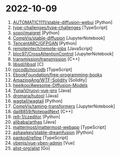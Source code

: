 # 2022-10-09

1. [AUTOMATIC1111/stable-diffusion-webui](https://github.com/AUTOMATIC1111/stable-diffusion-webui "Stable Diffusion web UI") [Python]
2. [type-challenges/type-challenges](https://github.com/type-challenges/type-challenges "Collection of TypeScript type challenges with online judge") [TypeScript]
3. [soxoj/maigret](https://github.com/soxoj/maigret "🕵️‍♂️ Collect a dossier on a person by username from thousands of sites") [Python]
4. [CompVis/stable-diffusion](https://github.com/CompVis/stable-diffusion "A latent text-to-image diffusion model") [JupyterNotebook]
5. [TencentARC/GFPGAN](https://github.com/TencentARC/GFPGAN "GFPGAN aims at developing Practical Algorithms for Real-world Face Restoration.") [Python]
6. [remoteintech/remote-jobs](https://github.com/remoteintech/remote-jobs "A list of semi to fully remote-friendly companies (jobs) in tech.") [JavaScript]
7. [bloc97/CrossAttentionControl](https://github.com/bloc97/CrossAttentionControl "Unofficial implementation of Prompt-to-Prompt Image Editing with Cross Attention Control with Stable Diffusion") [JupyterNotebook]
8. [transmission/transmission](https://github.com/transmission/transmission "Official Transmission BitTorrent client repository") [C++]
9. [libsql/libsql](https://github.com/libsql/libsql "libSQL is a fork of SQLite that is both Open Source, and Open Contributions.") [C]
10. [nocodb/nocodb](https://github.com/nocodb/nocodb "🔥 🔥 🔥 Open Source Airtable Alternative") [TypeScript]
11. [EbookFoundation/free-programming-books](https://github.com/EbookFoundation/free-programming-books "📚 Freely available programming books") 
12. [AmazingAng/WTF-Solidity](https://github.com/AmazingAng/WTF-Solidity "我最近在重新学solidity，巩固一下细节，也写一个“Solidity极简入门”，供小白们使用（编程大佬可以另找教程），每周更新1-3讲。") [Solidity]
13. [heejkoo/Awesome-Diffusion-Models](https://github.com/heejkoo/Awesome-Diffusion-Models "A collection of resources and papers on Diffusion Models and Score-matching Models, a darkhorse in the field of Generative Models") 
14. [YunaiV/ruoyi-vue-pro](https://github.com/YunaiV/ruoyi-vue-pro "🔥 官方推荐 🔥 RuoYi-Vue 全新 Pro 版本，优化重构所有功能。基于 Spring Boot + MyBatis Plus + Vue & Element 实现的后台管理系统 + 微信小程序，支持 RBAC 动态权限、数据权限、SaaS 多租户、Flowable 工作流、三方登录、支付、短信、商城等功能。你的 ⭐️ Star ⭐️，是作者生发的动力！") [Java]
15. [dromara/hutool](https://github.com/dromara/hutool "🍬A set of tools that keep Java sweet.") [Java]
16. [wagtail/wagtail](https://github.com/wagtail/wagtail "A Django content management system focused on flexibility and user experience") [Python]
17. [CompVis/taming-transformers](https://github.com/CompVis/taming-transformers "Taming Transformers for High-Resolution Image Synthesis") [JupyterNotebook]
18. [dail8859/NotepadNext](https://github.com/dail8859/NotepadNext "A cross-platform, reimplementation of Notepad++") [C++]
19. [relt-1/czeditor](https://github.com/relt-1/czeditor "") [Python]
20. [alibaba/arthas](https://github.com/alibaba/arthas "Alibaba Java Diagnostic Tool Arthas/Alibaba Java诊断利器Arthas") [Java]
21. [mattermost/mattermost-webapp](https://github.com/mattermost/mattermost-webapp "Webapp of Mattermost server: https://github.com/mattermost/mattermost-server") [TypeScript]
22. [ashawkey/stable-dreamfusion](https://github.com/ashawkey/stable-dreamfusion "A pytorch implementation of text-to-3D dreamfusion, powered by stable diffusion.") [Python]
23. [pankod/refine](https://github.com/pankod/refine "Build your React-based CRUD applications, without constraints.") [TypeScript]
24. [vbenjs/vue-vben-admin](https://github.com/vbenjs/vue-vben-admin "A modern vue admin. It is based on Vue3, vite and TypeScript. It's fast！") [Vue]
25. [alist-org/alist](https://github.com/alist-org/alist "🗂️A file list program that supports multiple storage, powered by Gin and Solidjs. / 一个支持多存储的文件列表程序，使用 Gin 和 Solidjs。") [Go]
